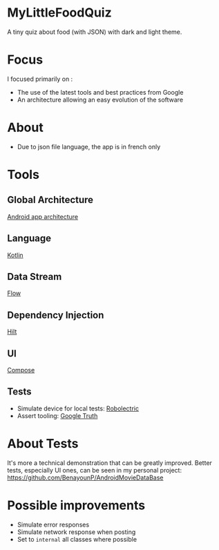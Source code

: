 # MyLittleFoodQuiz

A tiny quiz about food (with JSON) with dark and light theme.

# Focus

I focused primarily on :

* The use of the latest tools and best practices from Google
* An architecture allowing an easy evolution of the software

# About

* Due to json file language, the app is in french only

# Tools

## Global Architecture

[Android app architecture](https://developer.android.com/topic/architecture)

## Language

[Kotlin](https://developer.android.com/kotlin)

## Data Stream

[Flow](https://developer.android.com/kotlin/flow)

## Dependency Injection

[Hilt](https://developer.android.com/training/dependency-injection/hilt-android)

## UI

[Compose](https://developer.android.com/jetpack/compose)

## Tests

* Simulate device for local tests: [Robolectric](http://robolectric.org/)
* Assert tooling: [Google Truth](https://github.com/google/truth)

# About Tests

It's more a technical demonstration that can be greatly improved.
Better tests, especially UI ones, can be seen in my personal project:
https://github.com/BenayounP/AndroidMovieDataBase

# Possible improvements

* Simulate error responses
* Simulate network response when posting
* Set to `internal` all classes where possible
